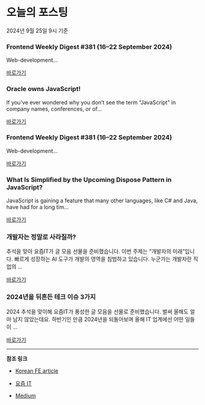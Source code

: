 # 오늘의 포스팅 
2024년 9월 25일 9시 기준 

### Frontend Weekly Digest #381 (16–22 September 2024) 

 Web-development... 

 [바로가기](https://medium.com/m/signin?actionUrl=https%3A%2F%2Fmedium.com%2F_%2Fbookmark%2Fp%2F51af154379ba&operation=register&redirect=https%3A%2F%2Ffrontender-ua.medium.com%2Ffrontend-weekly-digest-381-16-22-september-2024-51af154379ba&source=------front_end_development---0-84----------front_end_development------bookmark_preview----f3e245e7_6dc7_41bb_933a_3d2ed954dd4a-------) 

### Oracle owns JavaScript! 

 If you’ve ever wondered why you don’t see the term “JavaScript” in company names, conferences, or of... 

 [바로가기](https://medium.com/m/signin?actionUrl=https%3A%2F%2Fmedium.com%2F_%2Fbookmark%2Fp%2Fcf8eeb90fa9b&operation=register&redirect=https%3A%2F%2Flakin-mohapatra.medium.com%2Foracle-owns-javascript-cf8eeb90fa9b&source=------react---0-84----------react------bookmark_preview----ec34877e_66a3_4a62_ab46_c7d0c670577a-------) 

### Frontend Weekly Digest #381 (16–22 September 2024) 

 Web-development... 

 [바로가기](https://medium.com/m/signin?actionUrl=https%3A%2F%2Fmedium.com%2F_%2Fbookmark%2Fp%2F51af154379ba&operation=register&redirect=https%3A%2F%2Ffrontender-ua.medium.com%2Ffrontend-weekly-digest-381-16-22-september-2024-51af154379ba&source=------javascript---0-84----------javascript------bookmark_preview----19d1a8c6_ab6a_425a_9a09_7cb872490f03-------) 

### What Is Simplified by the Upcoming Dispose Pattern in JavaScript? 

 JavaScript is gaining a feature that many other languages, like C# and Java, have had for a long tim... 

 [바로가기](https://medium.com/m/signin?actionUrl=https%3A%2F%2Fmedium.com%2F_%2Fbookmark%2Fp%2F0a3dac5bedd1&operation=register&redirect=https%3A%2F%2Fmedium.com%2F%40timoniann%2Fwhat-is-simplified-by-the-upcoming-dispose-pattern-in-javascript-0a3dac5bedd1&source=------typescript---0-84----------typescript------bookmark_preview----1a83e0bb_c9ea_4a62_91ae_220e5719e11a-------) 

### 개발자는 정말로 사라질까? 

 추석을 맞아 요즘IT가 글 모음 선물을 준비했습니다. 이번 주제는 “개발자의 미래”입니다. 빠르게 성장하는 AI 도구가 개발의 영역을 침범하고 있습니다. 누군가는 개발자란 직업의 ... 

 [바로가기](https://yozm.wishket.com/magazine/detail/2765/) 

### 2024년을 뒤흔든 테크 이슈 3가지 

 2024 추석을 맞이해 요즘IT가 풍성한 글 모음을 선물로 준비했습니다. 벌써 올해도 얼마 남지 않았는데요. 하반기인 만큼 2024년을 되돌아보며 올해 IT 업계에선 어떤 일들이 ... 

 [바로가기](https://yozm.wishket.com/magazine/detail/2763/) 

---

**참조 링크**

- [Korean FE article](https://kofearticle.substack.com) 

- [요즘 IT](https://yozm.wishket.com/magazine) 

- [Medium](https://medium.com) 

